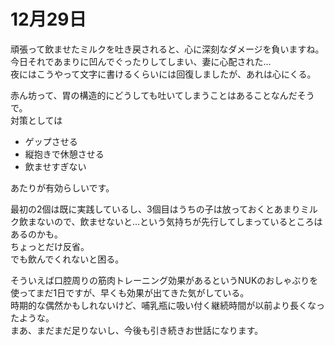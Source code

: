 # 12月29日

頑張って飲ませたミルクを吐き戻されると、心に深刻なダメージを負いますね。  
今日それであまりに凹んでぐったりしてしまい、妻に心配された…  
夜にはこうやって文字に書けるくらいには回復しましたが、あれは心にくる。

赤ん坊って、胃の構造的にどうしても吐いてしまうことはあることなんだそうで。  
対策としては

- ゲップさせる
- 縦抱きで休憩させる
- 飲ませすぎない

あたりが有効らしいです。

最初の2個は既に実践しているし、3個目はうちの子は放っておくとあまりミルク飲まないので、飲ませないと…という気持ちが先行してしまっているところはあるのかも。  
ちょっとだけ反省。  
でも飲んでくれないと困る。

そういえば口腔周りの筋肉トレーニング効果があるというNUKのおしゃぶりを使ってまだ1日ですが、早くも効果が出てきた気がしている。  
時期的な偶然かもしれないけど、哺乳瓶に吸い付く継続時間が以前より長くなったような。  
まあ、まだまだ足りないし、今後も引き続きお世話になります。
